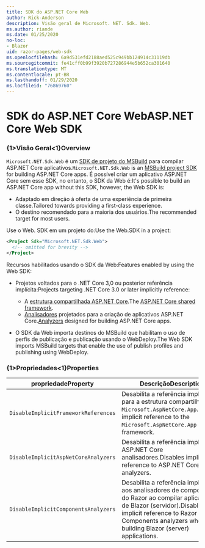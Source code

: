 ```yaml
---
title: SDK do ASP.NET Core Web
author: Rick-Anderson
description: Visão geral de Microsoft. NET. Sdk. Web.
ms.author: riande
ms.date: 01/25/2020
no-loc:
- Blazor
uid: razor-pages/web-sdk
ms.openlocfilehash: 6a9d531efd2188aed525c949bb124914c31119db
ms.sourcegitcommit: fe41cff0b99f3920b727286944e5b652ca301640
ms.translationtype: MT
ms.contentlocale: pt-BR
ms.lasthandoff: 01/29/2020
ms.locfileid: "76869760"
---
```

# <a name="aspnet-core-web-sdk"></a><span data-ttu-id="70087-103">SDK do ASP.NET Core Web</span><span class="sxs-lookup"><span data-stu-id="70087-103">ASP.NET Core Web SDK</span></span>

### <a name="overview"></a><span data-ttu-id="70087-104">{1&gt;Visão Geral&lt;1}</span><span class="sxs-lookup"><span data-stu-id="70087-104">Overview</span></span>

<span data-ttu-id="70087-105">`Microsoft.NET.Sdk.Web` é um [SDK de projeto do MSBuild](https://docs.microsoft.com/visualstudio/msbuild/how-to-use-project-sdk) para compilar ASP.NET Core aplicativos.</span><span class="sxs-lookup"><span data-stu-id="70087-105">`Microsoft.NET.Sdk.Web` is an [MSBuild project SDK](https://docs.microsoft.com/visualstudio/msbuild/how-to-use-project-sdk) for building ASP.NET Core apps.</span></span> <span data-ttu-id="70087-106">É possível criar um aplicativo ASP.NET Core sem esse SDK, no entanto, o SDK da Web é:</span><span class="sxs-lookup"><span data-stu-id="70087-106">It's possible to build an ASP.NET Core app without this SDK, however, the Web SDK is:</span></span>

* <span data-ttu-id="70087-107">Adaptado em direção à oferta de uma experiência de primeira classe.</span><span class="sxs-lookup"><span data-stu-id="70087-107">Tailored towards providing a first-class experience.</span></span>
* <span data-ttu-id="70087-108">O destino recomendado para a maioria dos usuários.</span><span class="sxs-lookup"><span data-stu-id="70087-108">The recommended target for most users.</span></span>

<span data-ttu-id="70087-109">Use o Web. SDK em um projeto do:</span><span class="sxs-lookup"><span data-stu-id="70087-109">Use the Web.SDK in a project:</span></span>

  ```xml
  <Project Sdk="Microsoft.NET.Sdk.Web">
    <!-- omitted for brevity -->
  </Project>
  ```

<span data-ttu-id="70087-110">Recursos habilitados usando o SDK da Web:</span><span class="sxs-lookup"><span data-stu-id="70087-110">Features enabled by using the Web SDK:</span></span>

* <span data-ttu-id="70087-111">Projetos voltados para o .NET Core 3,0 ou posterior referência implícita:</span><span class="sxs-lookup"><span data-stu-id="70087-111">Projects targeting .NET Core 3.0 or later implicitly reference:</span></span>

  * <span data-ttu-id="70087-112">A [estrutura compartilhada ASP.NET Core](xref:fundamentals/metapackage-app).</span><span class="sxs-lookup"><span data-stu-id="70087-112">The [ASP.NET Core shared framework](xref:fundamentals/metapackage-app).</span></span>
  * <span data-ttu-id="70087-113">[Analisadores](/visualstudio/extensibility/getting-started-with-roslyn-analyzers) projetados para a criação de aplicativos ASP.NET Core.</span><span class="sxs-lookup"><span data-stu-id="70087-113">[Analyzers](/visualstudio/extensibility/getting-started-with-roslyn-analyzers) designed for building ASP.NET Core apps.</span></span>
* <span data-ttu-id="70087-114">O SDK da Web importa destinos do MSBuild que habilitam o uso de perfis de publicação e publicação usando o WebDeploy.</span><span class="sxs-lookup"><span data-stu-id="70087-114">The Web SDK imports MSBuild targets that enable the use of publish profiles and publishing using WebDeploy.</span></span>

### <a name="properties"></a><span data-ttu-id="70087-115">{1&gt;Propriedades&lt;1}</span><span class="sxs-lookup"><span data-stu-id="70087-115">Properties</span></span>

| <span data-ttu-id="70087-116">propriedade</span><span class="sxs-lookup"><span data-stu-id="70087-116">Property</span></span> | <span data-ttu-id="70087-117">Descrição</span><span class="sxs-lookup"><span data-stu-id="70087-117">Description</span></span> |
| -------- | ----------- |
| `DisableImplicitFrameworkReferences` | <span data-ttu-id="70087-118">Desabilita a referência implícita para a estrutura compartilhada `Microsoft.AspNetCore.App`.</span><span class="sxs-lookup"><span data-stu-id="70087-118">Disables implicit reference to the `Microsoft.AspNetCore.App` shared framework.</span></span> |
| `DisableImplicitAspNetCoreAnalyzers` | <span data-ttu-id="70087-119">Desabilita a referência implícita a ASP.NET Core analisadores.</span><span class="sxs-lookup"><span data-stu-id="70087-119">Disables implicit reference to ASP.NET Core analyzers.</span></span> |
| `DisableImplicitComponentsAnalyzers` | <span data-ttu-id="70087-120">Desabilita a referência implícita aos analisadores de componentes do Razor ao compilar aplicativos de Blazor (servidor).</span><span class="sxs-lookup"><span data-stu-id="70087-120">Disables implicit reference to Razor Components analyzers when building Blazor (server) applications.</span></span> |
